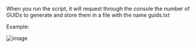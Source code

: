 When you run the script, it will request through the console the number of GUIDs to generate and store them in a file with the name guids.txt

Example:

![image](https://github.com/b4rb45/create_guid/assets/83487456/828b8107-d080-4fb5-9d84-327a7adf5f93)
